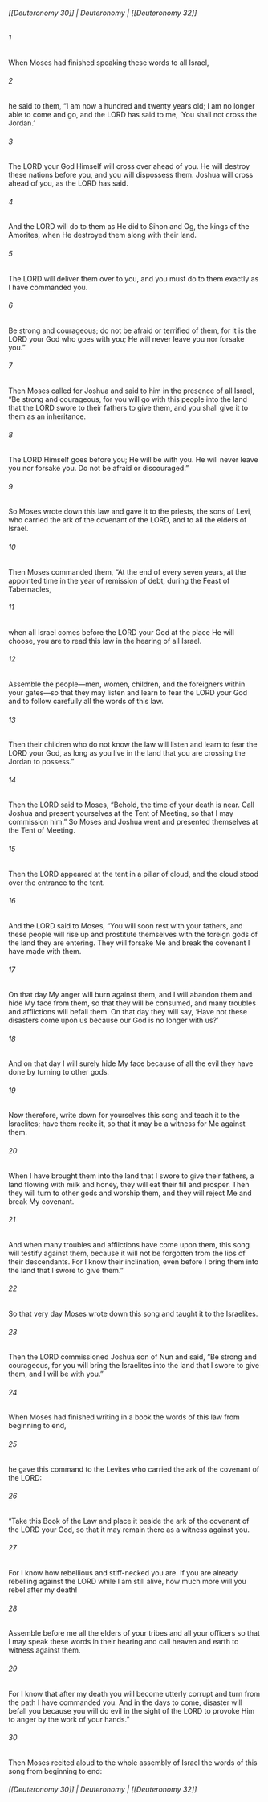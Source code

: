 ###### [[Deuteronomy 30]] | Deuteronomy | [[Deuteronomy 32]]

###### 1
When Moses had finished speaking these words to all Israel,
###### 2
he said to them, “I am now a hundred and twenty years old; I am no longer able to come and go, and the LORD has said to me, ‘You shall not cross the Jordan.’
###### 3
The LORD your God Himself will cross over ahead of you. He will destroy these nations before you, and you will dispossess them. Joshua will cross ahead of you, as the LORD has said.
###### 4
And the LORD will do to them as He did to Sihon and Og, the kings of the Amorites, when He destroyed them along with their land.
###### 5
The LORD will deliver them over to you, and you must do to them exactly as I have commanded you.
###### 6
Be strong and courageous; do not be afraid or terrified of them, for it is the LORD your God who goes with you; He will never leave you nor forsake you.”
###### 7
Then Moses called for Joshua and said to him in the presence of all Israel, “Be strong and courageous, for you will go with this people into the land that the LORD swore to their fathers to give them, and you shall give it to them as an inheritance.
###### 8
The LORD Himself goes before you; He will be with you. He will never leave you nor forsake you. Do not be afraid or discouraged.”
###### 9
So Moses wrote down this law and gave it to the priests, the sons of Levi, who carried the ark of the covenant of the LORD, and to all the elders of Israel.
###### 10
Then Moses commanded them, “At the end of every seven years, at the appointed time in the year of remission of debt, during the Feast of Tabernacles,
###### 11
when all Israel comes before the LORD your God at the place He will choose, you are to read this law in the hearing of all Israel.
###### 12
Assemble the people—men, women, children, and the foreigners within your gates—so that they may listen and learn to fear the LORD your God and to follow carefully all the words of this law.
###### 13
Then their children who do not know the law will listen and learn to fear the LORD your God, as long as you live in the land that you are crossing the Jordan to possess.”
###### 14
Then the LORD said to Moses, “Behold, the time of your death is near. Call Joshua and present yourselves at the Tent of Meeting, so that I may commission him.” So Moses and Joshua went and presented themselves at the Tent of Meeting.
###### 15
Then the LORD appeared at the tent in a pillar of cloud, and the cloud stood over the entrance to the tent.
###### 16
And the LORD said to Moses, “You will soon rest with your fathers, and these people will rise up and prostitute themselves with the foreign gods of the land they are entering. They will forsake Me and break the covenant I have made with them.
###### 17
On that day My anger will burn against them, and I will abandon them and hide My face from them, so that they will be consumed, and many troubles and afflictions will befall them. On that day they will say, ‘Have not these disasters come upon us because our God is no longer with us?’
###### 18
And on that day I will surely hide My face because of all the evil they have done by turning to other gods.
###### 19
Now therefore, write down for yourselves this song and teach it to the Israelites; have them recite it, so that it may be a witness for Me against them.
###### 20
When I have brought them into the land that I swore to give their fathers, a land flowing with milk and honey, they will eat their fill and prosper. Then they will turn to other gods and worship them, and they will reject Me and break My covenant.
###### 21
And when many troubles and afflictions have come upon them, this song will testify against them, because it will not be forgotten from the lips of their descendants. For I know their inclination, even before I bring them into the land that I swore to give them.”
###### 22
So that very day Moses wrote down this song and taught it to the Israelites.
###### 23
Then the LORD commissioned Joshua son of Nun and said, “Be strong and courageous, for you will bring the Israelites into the land that I swore to give them, and I will be with you.”
###### 24
When Moses had finished writing in a book the words of this law from beginning to end,
###### 25
he gave this command to the Levites who carried the ark of the covenant of the LORD:
###### 26
“Take this Book of the Law and place it beside the ark of the covenant of the LORD your God, so that it may remain there as a witness against you.
###### 27
For I know how rebellious and stiff-necked you are. If you are already rebelling against the LORD while I am still alive, how much more will you rebel after my death!
###### 28
Assemble before me all the elders of your tribes and all your officers so that I may speak these words in their hearing and call heaven and earth to witness against them.
###### 29
For I know that after my death you will become utterly corrupt and turn from the path I have commanded you. And in the days to come, disaster will befall you because you will do evil in the sight of the LORD to provoke Him to anger by the work of your hands.”
###### 30
Then Moses recited aloud to the whole assembly of Israel the words of this song from beginning to end:

###### [[Deuteronomy 30]] | Deuteronomy | [[Deuteronomy 32]]
